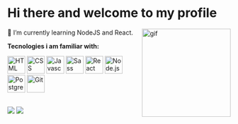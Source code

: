 # Hi there and welcome to my profile

<img align='right' alt='gif'  width='200' src='https://images-wixmp-ed30a86b8c4ca887773594c2.wixmp.com/f/9f1007cf-98b5-48b3-9a46-cace7d3bd8d3/d59bmpc-4dc143f6-03b3-4655-a75a-a3913d1a667d.gif?token=eyJ0eXAiOiJKV1QiLCJhbGciOiJIUzI1NiJ9.eyJzdWIiOiJ1cm46YXBwOjdlMGQxODg5ODIyNjQzNzNhNWYwZDQxNWVhMGQyNmUwIiwiaXNzIjoidXJuOmFwcDo3ZTBkMTg4OTgyMjY0MzczYTVmMGQ0MTVlYTBkMjZlMCIsIm9iaiI6W1t7InBhdGgiOiJcL2ZcLzlmMTAwN2NmLTk4YjUtNDhiMy05YTQ2LWNhY2U3ZDNiZDhkM1wvZDU5Ym1wYy00ZGMxNDNmNi0wM2IzLTQ2NTUtYTc1YS1hMzkxM2QxYTY2N2QuZ2lmIn1dXSwiYXVkIjpbInVybjpzZXJ2aWNlOmZpbGUuZG93bmxvYWQiXX0.8xCGJ8ewr2j5R66gLXb1o8x84xkhe9Jz0GQAiQ4_jSk'>

:seedling:  I’m currently learning NodeJS and React.

**Tecnologies i am familiar with:**
<div>
  <img alt='HTML' width='40' src='https://cdn.jsdelivr.net/gh/devicons/devicon/icons/html5/html5-original.svg'>
  <img alt='CSS' width='40' src='https://cdn.jsdelivr.net/gh/devicons/devicon/icons/css3/css3-original.svg'>
  <img alt='Javascript' width='40' src='https://cdn.jsdelivr.net/gh/devicons/devicon/icons/javascript/javascript-original.svg'>
  <img alt='Sass' width='40' src="https://cdn.jsdelivr.net/gh/devicons/devicon/icons/sass/sass-original.svg" />
  <img alt='React' width='40' src='https://cdn.jsdelivr.net/gh/devicons/devicon/icons/react/react-original.svg'>
  <img alt='Node.js' width='40' src='https://cdn.jsdelivr.net/gh/devicons/devicon/icons/nodejs/nodejs-original.svg'>
  <img alt='PostgreSQL' width='40' src='https://cdn.jsdelivr.net/gh/devicons/devicon/icons/postgresql/postgresql-original.svg'>
  <img alt='Git' width='40' src='https://cdn.jsdelivr.net/gh/devicons/devicon/icons/git/git-original.svg'>
</div>

##
<div>
  <a href='mailto:marb.schuler@gmail.com' target='_blank'><img src='https://img.shields.io/badge/Gmail-D14836?style=for-the-badge&logo=gmail&logoColor=white'></a>
  <a href='https://www.linkedin.com/in/marcobschuler/' target='_blank'><img src='https://img.shields.io/badge/-LinkedIn-%230077B5?style=for-the-badge&logo=linkedin&logoColor=white'></a>
</div>
